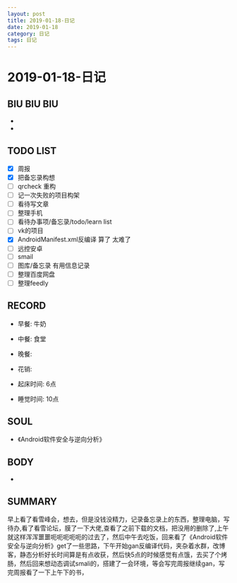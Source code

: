 ```yaml
---
layout: post
title: 2019-01-18-日记
date: 2019-01-18
category: 日记
tags: 日记
---
```

# 2019-01-18-日记
## BIU BIU BIU
- 
- 
 
## TODO LIST
- [x] 周报
- [x] 把备忘录构想
- [ ] qrcheck 重构
- [ ] 记一次失败的项目构架
- [ ] 看待写文章
- [ ] 整理手机
- [ ] 看待办事项/备忘录/todo/learn list
- [ ] vk的项目
- [x] AndroidManifest.xml反编译 算了 太难了
- [ ] 远控安卓
- [ ] smail
- [ ] 图库/备忘录 有用信息记录
- [ ] 整理百度网盘
- [ ] 整理feedly
 
## RECORD
- 早餐:  牛奶
- 中餐:  食堂
- 晚餐:  
 
- 花销:  
 
- 起床时间:  6点
- 睡觉时间:  10点
 
## SOUL
- 《Android软件安全与逆向分析》
 
## BODY
- 
 
## SUMMARY
 
 早上看了看雪峰会，想去，但是没钱没精力，记录备忘录上的东西，整理电脑，写待办,看了看雪论坛，膜了一下大佬,查看了之前下载的文档，把没用的删除了,上午就这样浑浑噩噩呃呃呃呃呃的过去了，然后中午去吃饭，回来看了《Android软件安全与逆向分析》get了一些思路，下午开始gan反编译代码，夹杂着水群，改博客，静态分析好长时间算是有点收获，然后快5点的时候感觉有点饿，去买了个烤肠，然后回来想动态调试smali的，搭建了一会环境，等会写完周报继续gan，写完周报看了一下上午下的书，
